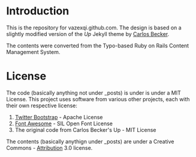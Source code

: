# Introduction

This is the repository for vazexqi.github.com. The design is based on a
slightly modified version of the _Up_ Jekyll theme by [Carlos
Becker](http://caarlos0.github.com/posts/up-a-jekyll-theme/). 

The contents were converted from the Typo-based Ruby on Rails Content
Management System.

# License

The code (basically anything not under \_posts) is under is under a MIT
License. This project uses software from various other projects, each
with their own respective license:

1. [Twitter Bootstrap](http://twitter.github.com/bootstrap/) - Apache License
1. [Font Awesome](http://fortawesome.github.com/Font-Awesome) - SIL Open Font License
1. The original code from Carlos Becker's Up - MIT License

The contents (basically anythign under \_posts) are under a Creative
Commons - [Attribution](http://creativecommons.org/licenses/by/3.0/us/) 3.0 license.

